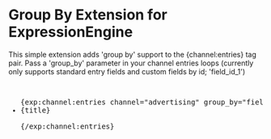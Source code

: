 Group By Extension for ExpressionEngine
=====================

This simple extension adds 'group by' support to the {channel:entries} tag pair. Pass a 'group_by' parameter in your channel entries loops (currently only supports standard entry fields and custom fields by id; 'field_id_1')

<pre>
<ul>
{exp:channel:entries channel="advertising" group_by="field_id_1"}
<li>{title}</li>
{/exp:channel:entries}
</ul>
</pre>
